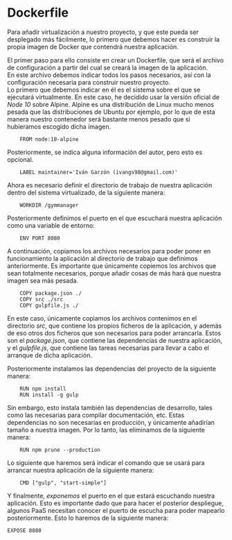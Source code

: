 # Dockerfile

Para añadir virtualización a nuestro proyecto, y que este pueda ser desplegado más fácilmente, lo primero que debemos hacer es construir la propia imagen de Docker que contendrá nuestra aplicación.

El primer paso para ello consiste en crear un Dockerfile, que será el archivo de configuración a partir del cual se creará la imagen de la aplicación.  
En este archivo debemos indicar todos los pasos necesarios, así con la configuración necesaria para construir nuestro proyecto.  
Lo primero que debemos indicar en él es el sistema sobre el que se ejecutará virtualmente. En este caso, he decidido usar la versión oficial de *Node 10* sobre Alpine. Alpine es una distribución de Linux mucho menos pesada que las distribuciones de Ubuntu por ejemplo, por lo que de esta manera nuestro contenedor será bastante menos pesado que si hubieramos escogido dicha imagen.

        FROM node:10-alpine

Posteriormente, se indica alguna información del autor, pero esto es opcional.

        LABEL maintainer='Iván Garzón (ivangs98@gmail.com)'

Ahora es necesario definir el directorio de trabajo de nuestra aplicación dentro del sistema virtualizado, de la siguiente manera:

        WORKDIR /gymmanager

Posteriormente definimos el puerto en el que escuchará nuestra aplicación como una variable de entorno:

        ENV PORT 8080

A continuación, copiamos los archivos necesarios para poder poner en funcionamiento la aplicación al directorio de trabajo que definimos anteriormente. Es importante que únicamente copiemos los archivos que sean totalmente necesarios, porque añadir cosas de más hará que nuestra imagen sea más pesada.  

        COPY package.json ./
        COPY src ./src
        COPY gulpfile.js ./

En este caso, únicamente copiamos los archivos contenimos en el directorio *src*, que contiene los propios ficheros de la aplicación, y además de eso otros dos ficheros que son necesarios para poder arrancarla. Estos son el *package.json*, que contiene las dependencias de nuestra aplicación, y el *gulpfile.js*, que contiene las tareas necesarias para llevar a cabo el arranque de dicha aplicación.

Posteriormente instalamos las dependencias del proyecto de la siguiente manera:

        RUN npm install
        RUN install -g gulp

Sin embargo, esto instala también las dependencias de desarrollo, tales como las necesarias para compilar documentación, etc. Estas dependencias no son necesarias en producción, y únicamente añadirían tamaño a nuestra imagen. Por lo tanto, las eliminamos de la siguiente manera:

        RUN npm prune --production

Lo siguiente que haremos será indicar el comando que se usará para arrancar nuestra aplicación de la siguiente manera:

        CMD ["gulp", "start-simple"]

Y finalmente, *exponemos* el puerto en el que estará escuchando nuestra aplicación. Esto es importante dado que para hacer el posterior despliegue, algunos PaaS necesitan conocer el puerto de escucha para poder mapearlo posteriormente. Esto lo haremos de la siguiente manera:

    EXPOSE 8080